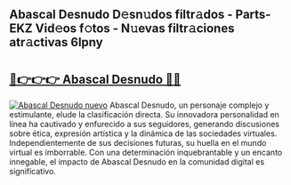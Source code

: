 ## Abascal Desnudo D𝚎sn𝚞dos filtr𝚊dos - Parts-EKZ Vid𝚎os f𝚘tos - N𝚞evas filtr𝚊ciones atr𝚊ctivas 6lpny

# <h2><a href="http://mb3p4y.tromn.icu/?c=Abascal+Desnudo">🔗👉👉👉 Abascal Desnudo 🔗🔗</a></h2>

[![Abascal Desnudo nuevo](https://i.imgur.com/pEAQMta.gif)](http://mb3p4y.tromn.icu/?c=Abascal+Desnudo)
Abascal Desnudo, un personaje complejo y estimulante, elude la clasificación directa. Su innovadora personalidad en línea ha cautivado y enfurecido a sus seguidores, generando discusiones sobre ética, expresión artística y la dinámica de las sociedades virtuales. Independientemente de sus decisiones futuras, su huella en el mundo virtual es imborrable. Con una determinación inquebrantable y un encanto innegable, el impacto de Abascal Desnudo en la comunidad digital es significativo.
